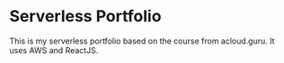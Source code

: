 # Serverless Portfolio
This is my serverless portfolio based on the course from acloud.guru.
It uses AWS and ReactJS.
